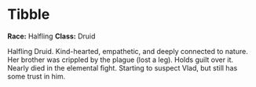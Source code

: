 # Tibble

**Race:** Halfling
**Class:** Druid

Halfling Druid. Kind-hearted, empathetic, and deeply connected to nature. Her brother was crippled by the plague (lost a leg). Holds guilt over it. Nearly died in the elemental fight. Starting to suspect Vlad, but still has some trust in him.
